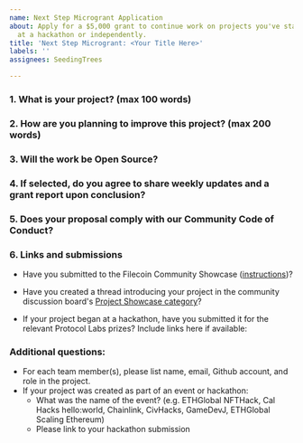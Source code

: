 ```yaml
---
name: Next Step Microgrant Application
about: Apply for a $5,000 grant to continue work on projects you've started either
  at a hackathon or independently.
title: 'Next Step Microgrant: <Your Title Here>'
labels: ''
assignees: SeedingTrees

---
```


### 1. What is your project? (max 100 words)
<!-- Description of your project built with Filecoin or closely related technologies (libp2p, ipfs, ipld, OrbitDB, Textile, NFT.storage, Web3.storage, Estuary, etc.) -->

<!-- Link to Github repo -->
  
<!-- Link to demo or website, if applicable -->

### 2. How are you planning to improve this project? (max 200 words)
<!-- Clear and concise description of the planned next step(s) or improvements for which you are seeking grant support -->
 
### 3. Will the work be Open Source?
<!-- MIT or GPL license for code or [CC-BY-SA 3.0](https://ipfs.io/ipfs/QmVreNvKsQmQZ83T86cWSjPu2vR3yZHGPm5jnxFuunEB9u) license for content. -->

### 4. If selected, do you agree to share weekly updates and a grant report upon conclusion?
<!-- Include progress or results of your microgrant-funded work, any Filecoin technical or usage guidance requests, and a description of your experience building on Filecoin, including any challenges or shortcomings encountered. -->
  
### 5. Does your proposal comply with our Community Code of Conduct?
<!-- Please read the [Filecoin Code of Conduct](https://github.com/filecoin-project/community/blob/master/CODE_OF_CONDUCT.md) and make sure your project is in compliance -->

### 6. Links and submissions
<!-- Complete each step, and include the link of the published submission (or "Yes" if there is no URL) -->
  
* Have you submitted to the Filecoin Community Showcase ([instructions](https://github.com/filecoin-project/community#showcase-your-project))?
  <!-- Once your PR is merged, include the link here -->

* Have you created a thread introducing your project in the community discussion board's [ Project Showcase category](https://github.com/filecoin-project/community/discussions/categories/project-showcase)?
  <!-- The first post can be the same contents as your Community Showcase submission. Your weekly updates and final report should also go in this thread. -->
  <!-- Include the link here -->

* If your project began at a hackathon, have you submitted it for the relevant Protocol Labs prizes? Include links here if available:
  
### Additional questions:
* For each team member(s), please list name, email, Github account, and role in the project.
* If your project was created as part of an event or hackathon:
  * What was the name of the event? (e.g. ETHGlobal NFTHack, Cal Hacks hello:world, Chainlink, CivHacks, GameDevJ, ETHGlobal Scaling Ethereum)
  * Please link to your hackathon submission
